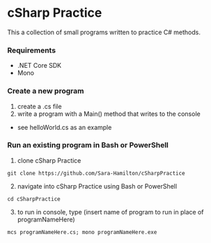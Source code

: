 # cSharp Practice

This a collection of small programs written to practice C# methods.  

### Requirements
  * .NET Core SDK
  * Mono  

### Create a new program

1. create a .cs file  
2. write a program with a Main() method that writes to the console
  * see helloWorld.cs as an example

### Run an existing program in Bash or PowerShell

1. clone cSharp Practice  
```
git clone https://github.com/Sara-Hamilton/cSharpPractice  
```

2. navigate into cSharp Practice using Bash or PowerShell  
```
cd cSharpPractice  
```

3. to run in console, type (insert name of program to run in place of programNameHere)
```
mcs programNameHere.cs; mono programNameHere.exe  
```
